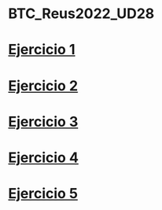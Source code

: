 # BTC_Reus2022_UD28


<h1><a href="https://OctavioBernalGH.github.io/BTC_Reus2022_UD28/Ejercicio_1/index.html">Ejercicio 1</a></h1>

<h1><a href="https://OctavioBernalGH.github.io/BTC_Reus2022_UD28/Ejercicio_2/index.html">Ejercicio 2</a></h1>

<h1><a href="https://OctavioBernalGH.github.io/BTC_Reus2022_UD28/Ejercicio_3/platosemana.html">Ejercicio 3</a></h1>

<h1><a href="https://OctavioBernalGH.github.io/BTC_Reus2022_UD28/Ejercicio_4/platosemana.html">Ejercicio 4</a></h1>

<h1><a href="https://OctavioBernalGH.github.io/BTC_Reus2022_UD28/Ejercicio_5/postressemana.html">Ejercicio 5</a></h1>
